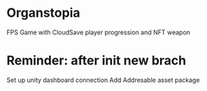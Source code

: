 # Organstopia
FPS Game with CloudSave player progression and NFT weapon

# Reminder: after init new brach
Set up unity dashboard connection
Add Addresable asset package 

